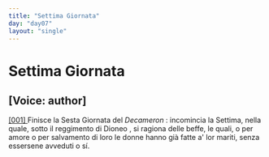 ```yaml
---
title: "Settima Giornata"
day: "day07"
layout: "single"
---
```

<div id="day07" ruler="dioneo" type="Day">
 <h1>
  Settima Giornata
 </h1>
 <p>
  <h2>
   [Voice: author]
  </h2>
 </p>
 <argument>
  <p>
   <a href="{{ site.baseurl }}enDecameron/day07#p07990001">
    [001]
   </a>
   Finisce la Sesta Giornata del
   <i>
    Decameron
   </i>
   : incomincia la Settima, nella quale, sotto il reggimento di
   <name persref="dioneo" type="person">
    Dioneo
   </name>
   , si ragiona delle beffe, le quali, o per amore o per salvamento di loro le donne hanno gi&agrave; fatte a' lor mariti, senza essersene avveduti o s&iacute;.
  </p>
 </argument>
</div>